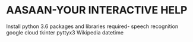 # AASAAN-YOUR INTERACTIVE HELP
Install python 3.6
packages and libraries required-
speech recognition
google cloud
tkinter
pyttyx3
Wikipedia
datetime
